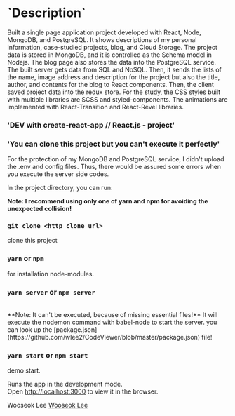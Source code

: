 <h1>`Description` </h1>
  Built a single page application project developed with React, Node, MongoDB, and PostgreSQL. It shows descriptions of my personal information, case-studied projects, blog, and Cloud Storage. The project data is stored in MongoDB, and it is controlled as the Schema model in Nodejs. The blog page also stores the data into the PostgreSQL service. The built server gets data from SQL and NoSQL. Then, it sends the lists of the name, image address and description for the project but also the title, author, and contents for the blog to React components. Then, the client saved project data into the redux store. For the study, the CSS styles built with multiple libraries are SCSS and styled-components. The animations are implemented with React-Transition and React-Revel libraries.

### 'DEV with create-react-app // React.js - project'

### 'You can clone this project but you can't execute it perfectly'
For the protection of my MongoDB and PostgreSQL service, I didn't upload the .env and config files. Thus, there would be assured some errors when you execute the server side codes.

In the project directory, you can run:

**Note: I recommend using only one of yarn and npm for avoiding the unexpected collision!**

### `git clone <http clone url>` 
clone this project<br>

### `yarn` or `npm`
for installation node-modules.<br>

### `yarn server` or `npm server`
<br>
**Note: It can't be executed, because of missing essential files!**
It will execute the nodemon command with babel-node to start the server. 
you can look up the [package.json](https://github.com/wlee2/CodeViewer/blob/master/package.json) file!<br>

### `yarn start` or `npm start`
demo start.<br>

Runs the app in the development mode.<br>
Open [http://localhost:3000](http://localhost:3000) to view it in the browser.


Wooseok Lee
[Wooseok Lee](https://github.com/wlee2)
